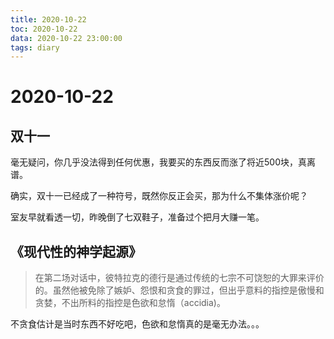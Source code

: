```yaml
---
title: 2020-10-22
toc: 2020-10-22
data: 2020-10-22 23:00:00
tags: diary
---
```



# 2020-10-22

## 双十一

毫无疑问，你几乎没法得到任何优惠，我要买的东西反而涨了将近500块，真离谱。

确实，双十一已经成了一种符号，既然你反正会买，那为什么不集体涨价呢？

室友早就看透一切，昨晚倒了七双鞋子，准备过个把月大赚一笔。

## 《现代性的神学起源》

> 在第二场对话中，彼特拉克的德行是通过传统的七宗不可饶恕的大罪来评价的。虽然他被免除了嫉妒、怨恨和贪食的罪过，但出乎意料的指控是傲慢和贪婪，不出所料的指控是色欲和怠惰（accidia)。



不贪食估计是当时东西不好吃吧，色欲和怠惰真的是毫无办法。。。



